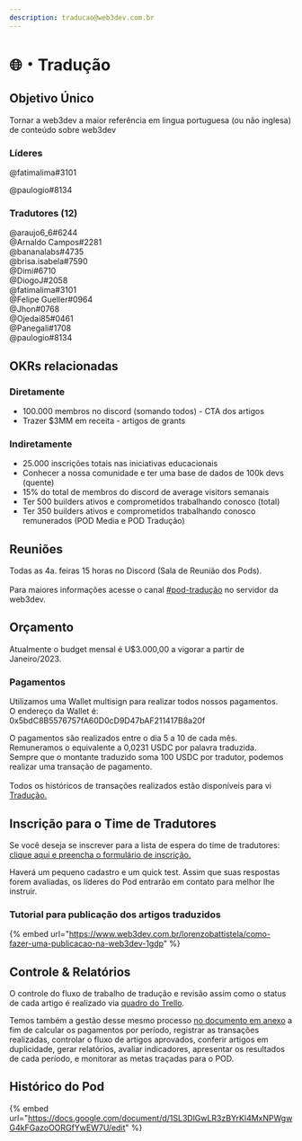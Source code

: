 ```yaml
---
description: traducao@web3dev.com.br
---
```


# 🌐・Tradução

## Objetivo Único

Tornar a web3dev a maior referência em lingua portuguesa (ou não inglesa) de conteúdo sobre web3dev

### Líderes

@fatimalima#3101

@paulogio#8134

### Tradutores (12)

@araujo6\_6#6244\
@Arnaldo Campos#2281\
@bananalabs#4735\
@brisa.isabela#7590\
@Dimi#6710\
@DiogoJ#2058\
@fatimalima#3101\
@Felipe Gueller#0964\
@Jhon#0768\
@Ojedai85#0461\
@Panegali#1708\
@paulogio#8134

## OKRs relacionadas

### Diretamente

* 100.000 membros no discord (somando todos) - CTA dos artigos
* Trazer $3MM em receita - artigos de grants

### Indiretamente

* 25.000 inscrições totais nas iniciativas educacionais
* Conhecer a nossa comunidade e ter uma base de dados de 100k devs (quente)
* 15% do total de membros do discord de average visitors semanais
* Ter 500 builders ativos e comprometidos trabalhando conosco (total)
* Ter 350 builders ativos e comprometidos trabalhando conosco remunerados (POD Media e POD Tradução)

## Reuniões

Todas as 4a. feiras 15 horas no Discord (Sala de Reunião dos Pods).\
\
Para maiores informações acesse o canal [#pod-tradução](https://discord.gg/Gp9Ha4DQQJ) no servidor da web3dev.

## Orçamento

Atualmente o budget mensal é U$3.000,00 a vigorar a partir de Janeiro/2023.

### Pagamentos

Utilizamos uma Wallet multisign para realizar todos nossos pagamentos.\
O endereço da Wallet é: 0x5bdC8B5576757fA60D0cD9D47bAF211417B8a20f

O pagamentos são realizados entre o dia 5 a 10 de cada mês.\
Remuneramos o equivalente a 0,0231 USDC por palavra traduzida.\
Sempre que o montante traduzido soma 100 USDC por tradutor, podemos realizar uma transação de pagamento.\
\
Todos os históricos de transações realizados estão disponíveis para vi[ Tradução.](https://gnosis-safe.io/app/matic:0x5bdC8B5576757fA60D0cD9D47bAF211417B8a20f/transactions/history)

## Inscrição para o Time de Tradutores

Se você deseja se inscrever para a lista de espera do time de tradutores: [clique aqui e preencha o formulário de inscrição.](https://docs.google.com/forms/d/e/1FAIpQLSd5k719FWqzMGPx8DZSy4I5U6FEcRzN7l9--x1cq6hYnFJ8gQ/viewform)&#x20;

Haverá um pequeno cadastro e um quick test. Assim que suas respostas forem avaliadas, os líderes do Pod entrarão em contato para melhor lhe instruir.

### Tutorial para publicação dos artigos traduzidos

{% embed url="https://www.web3dev.com.br/lorenzobattistela/como-fazer-uma-publicacao-na-web3dev-1gdp" %}

## Controle & Relatórios

O controle do fluxo de trabalho de tradução e revisão assim como o status de cada artigo é realizado via [quadro do Trello](https://trello.com/b/trhPXGV5/translations).

Temos também a gestão desse mesmo processo [no documento em anexo](https://docs.google.com/spreadsheets/d/1bOpQc8de6phDiuTxVfqiRw8l2-SYSz7lyXU8ZiY8im8/edit?usp=sharing) a fim de calcular os pagamentos por período, registrar as transações realizadas, controlar o fluxo de artigos aprovados, conferir artigos em duplicidade, gerar relatórios, avaliar indicadores, apresentar os resultados de cada período, e monitorar as metas traçadas para o POD.

## Histórico do Pod

{% embed url="https://docs.google.com/document/d/1SL3DlGwLR3zBYrKl4MxNPWgwG4kFGazoOORGfYwEW7U/edit" %}
